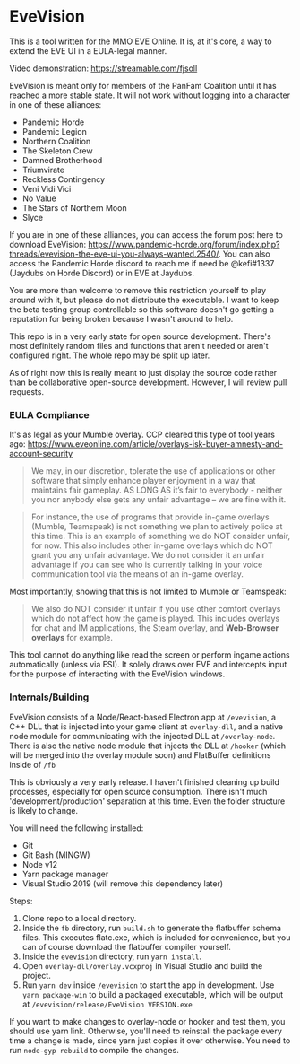 # EveVision

This is a tool written for the MMO EVE Online. It is, at it's core, a way to extend the EVE UI in a EULA-legal manner.

Video demonstration: https://streamable.com/fjsoll

EveVision is meant only for members of the PanFam Coalition until it has reached a more stable state. It will not work without logging into a character in one of these alliances:

* Pandemic Horde
* Pandemic Legion
* Northern Coalition
* The Skeleton Crew
* Damned Brotherhood
* Triumvirate
* Reckless Contingency
* Veni Vidi Vici
* No Value
* The Stars of Northern Moon
* Slyce

If you are in one of these alliances, you can access the forum post here to download EveVision: https://www.pandemic-horde.org/forum/index.php?threads/evevision-the-eve-ui-you-always-wanted.2540/. You can also access the Pandemic Horde discord to reach me if need be @kefi#1337 (Jaydubs on Horde Discord) or in EVE at Jaydubs.

You are more than welcome to remove this restriction yourself to play around with it, but please do not distribute the executable. I want to keep the beta testing group controllable so this software doesn't go getting a reputation for being broken because I wasn't around to help.

This repo is in a very early state for open source development. There's most definitely random files and functions that aren't needed or aren't configured right. The whole repo may be split up later.

As of right now this is really meant to just display the source code rather than be collaborative open-source development. However, I will review pull requests.

### EULA Compliance
It's as legal as your Mumble overlay. CCP cleared this type of tool years ago: https://www.eveonline.com/article/overlays-isk-buyer-amnesty-and-account-security

>We may, in our discretion, tolerate the use of applications or other software that simply enhance player enjoyment in a way that maintains fair gameplay.
 AS LONG AS it’s fair to everybody - neither you nor anybody else gets any unfair advantage – we are fine with it.

>For instance, the use of programs that provide in-game overlays (Mumble, Teamspeak) is not something we plan to actively police at this time.
>This is an example of something we do NOT consider unfair, for now. This also includes other in-game overlays which do NOT grant you any unfair advantage.
>We do not consider it an unfair advantage if you can see who is currently talking in your voice communication tool via the means of an in-game overlay.

Most importantly, showing that this is not limited to Mumble or Teamspeak:
>We also do NOT consider it unfair if you use other comfort overlays which do not affect how the game is played. This includes overlays for chat and IM applications, the Steam overlay, and **Web-Browser overlays** for example.

This tool cannot do anything like read the screen or perform ingame actions automatically (unless via ESI). It solely draws over EVE and intercepts input for the purpose of interacting with the EveVision windows.

### Internals/Building
EveVision consists of a Node/React-based Electron app at `/evevision`, a C++ DLL that is injected into your game client at `overlay-dll`, and a native node module for communicating with the injected DLL at `/overlay-node`.
There is also the native node module that injects the DLL at `/hooker` (which will be merged into the overlay module soon) and FlatBuffer definitions inside of `/fb`

This is obviously a very early release. I haven't finished cleaning up build processes, especially for open source consumption. There isn't much 'development/production' separation at this time. Even the folder structure is likely to change.

You will need the following installed:
* Git
* Git Bash (MINGW)
* Node v12
* Yarn package manager
* Visual Studio 2019 (will remove this dependency later)

Steps:
1. Clone repo to a local directory.
2. Inside the `fb` directory, run `build.sh` to generate the flatbuffer schema files. This executes flatc.exe, which is included for convenience, but you can of course download the flatbuffer compiler yourself.
3. Inside the `evevision` directory, run `yarn install`.
4. Open `overlay-dll/overlay.vcxproj` in Visual Studio and build the project.
5. Run `yarn dev` inside `/evevision` to start the app in development. Use `yarn package-win` to build a packaged executable, which will be output at `/evevision/release/EveVision VERSION.exe`

If you want to make changes to overlay-node or hooker and test them, you should use yarn link. Otherwise, you'll need to reinstall the package every time a change is made, since yarn just copies it over otherwise. You need to run `node-gyp rebuild` to compile the changes.
